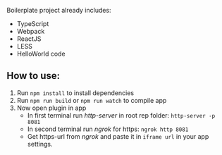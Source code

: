 Boilerplate project already includes:
- TypeScript
- Webpack 
- ReactJS
- LESS
- HelloWorld code

## How to use:

1. Run `npm install` to install dependencies
2. Run `npm run build` or `npm run watch` to compile app
3. Now open plugin in app
    - In first terminal run _http-server_ in root rep folder: `http-server -p 8081`
    - In second terminal run _ngrok_ for https: `ngrok http 8081`
    - Get https-url from _ngrok_ and paste it in `iframe url` in your app settings.    
